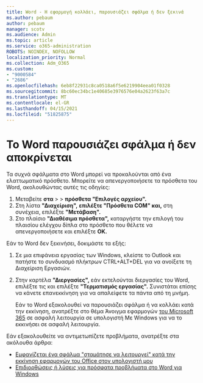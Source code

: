 ```yaml
---
title: Word - Η εφαρμογή κολλάει, παρουσιάζει σφάλμα ή δεν ξεκινά
ms.author: pebaum
author: pebaum
manager: scotv
ms.audience: Admin
ms.topic: article
ms.service: o365-administration
ROBOTS: NOINDEX, NOFOLLOW
localization_priority: Normal
ms.collection: Adm_O365
ms.custom:
- "9000584"
- "2686"
ms.openlocfilehash: 6eb8f22931c8ca0518a6f5e6219904eea01f0328
ms.sourcegitcommit: 8bc60ec34bc1e40685e3976576e04a2623f63a7c
ms.translationtype: MT
ms.contentlocale: el-GR
ms.lasthandoff: 04/15/2021
ms.locfileid: "51825875"
---
```

# <a name="word-crashes-or-doesnt-respond"></a>Το Word παρουσιάζει σφάλμα ή δεν αποκρίνεται

Τα συχνά σφάλματα στο Word μπορεί να προκαλούνται από ένα ελαττωματικό πρόσθετο. Μπορείτε να απενεργοποιήσετε τα πρόσθετα του Word, ακολουθώντας αυτές τις οδηγίες:

1. Μεταβείτε **στα**  >    >  **πρόσθετα "Επιλογές αρχείου".**
2. Στη λίστα **"Διαχείριση",** **επιλέξτε "Πρόσθετα COM" και,** στη συνέχεια, επιλέξτε **"Μετάβαση".**
3. Στο πλαίσιο **"Διαθέσιμα πρόσθετα",** καταργήστε την επιλογή του πλαισίου ελέγχου δίπλα στο πρόσθετο που θέλετε να απενεργοποιήσετε και επιλέξτε **OK.**

Εάν το Word δεν ξεκινήσει, δοκιμάστε τα εξής:

1.   Σε μια επιφάνεια εργασίας των Windows, κλείστε το Outlook και πατήστε το συνδυασμό πλήκτρων CTRL+ALT+DEL για να ανοίξετε τη Διαχείριση Εργασιών. 
2. Στην καρτέλα **"Διεργασίες",** εάν εκτελούνται διεργασίες του Word, επιλέξτε τις και επιλέξτε **"Τερματισμός εργασίας".** Συνιστάται επίσης να κάνετε επανεκκίνηση για να απαλείφετε τα πάντα από τη μνήμη.

    Εάν το Word εξακολουθεί να παρουσιάζει σφάλμα ή να κολλάει κατά την εκκίνηση, ανατρέξτε στο θέμα Άνοιγμα εφαρμογών [του Microsoft 365](https://support.office.com/article/Open-Office-apps-in-safe-mode-on-a-Windows-PC-dedf944a-5f4b-4afb-a453-528af4f7ac72) σε ασφαλή λειτουργία σε υπολογιστή Με Windows για να το εκκινήσει σε ασφαλή λειτουργία.

Εάν εξακολουθείτε να αντιμετωπίζετε προβλήματα, ανατρέξτε στα ακόλουθα άρθρα: 
- [Εμφανίζεται ένα σφάλμα "σταμάτησε να λειτουργεί" κατά την εκκίνηση εφαρμογών του Office στον υπολογιστή μου](https://support.office.com/article/52bd7985-4e99-4a35-84c8-2d9b8301a2fa)
- [Επιδιορθώσεις ή λύσεις για πρόσφατα προβλήματα στο Word για Windows](https://support.office.com/article/bf6bf17c-2807-4871-83ce-e337ae8f0b86)